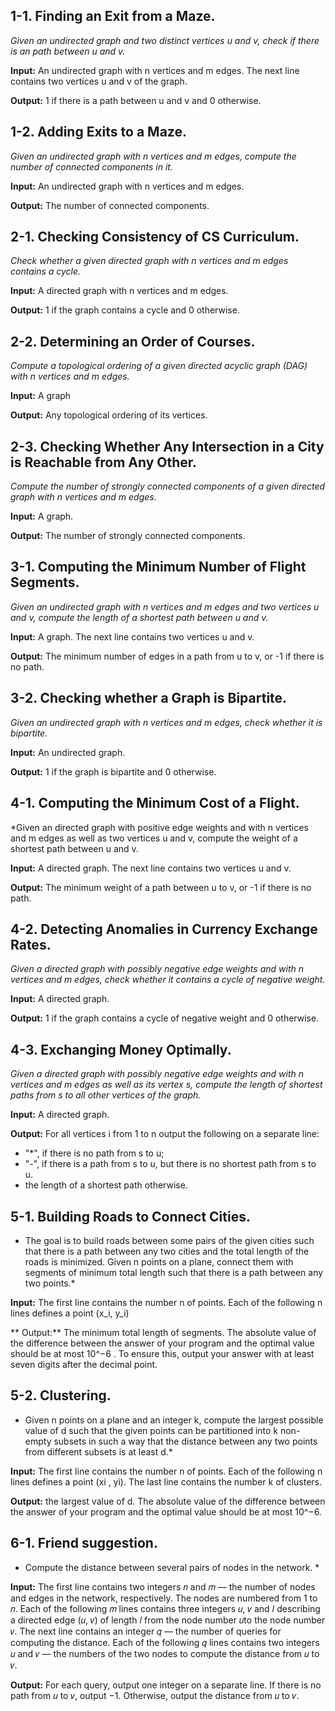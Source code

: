 ## 1-1. Finding an Exit from a Maze.
*Given an undirected graph and two distinct vertices u and v, check if there is an path between u and v.*

**Input:** An undirected graph with n vertices and m edges. The next line contains two vertices u and v of the graph.

**Output:** 1 if there is a path between u and v and 0 otherwise.

## 1-2. Adding Exits to a Maze.
*Given an undirected graph with n vertices and m edges, compute the number of connected components in it.*

**Input:** An undirected graph with n vertices and m edges.

**Output:** The number of connected components.

## 2-1. Checking Consistency of CS Curriculum.
*Check whether a given directed graph with n vertices and m edges contains a cycle.*

**Input:** A directed graph with n vertices and m edges.

**Output:** 1 if the graph contains a cycle and 0 otherwise.

## 2-2. Determining an Order of Courses.
*Compute a topological ordering of a given directed acyclic graph (DAG) with n vertices and m edges.*

**Input:** A graph

**Output:** Any topological ordering of its vertices.

## 2-3. Checking Whether Any Intersection in a City is Reachable from Any Other.
*Compute the number of strongly connected components of a given directed graph with n vertices and m edges.*

**Input:** A graph.

**Output:** The number of strongly connected components.

## 3-1. Computing the Minimum Number of Flight Segments.
*Given an undirected graph with n vertices and m edges and two vertices u and v, compute the length of a
shortest path between u and v.*

**Input:** A graph. The next line contains two vertices u and v.

**Output:** The minimum number of edges in a path from u to v, or -1 if there is no path.

## 3-2. Checking whether a Graph is Bipartite.
*Given an undirected graph with n vertices and m edges, check whether it is bipartite.*

**Input:** An undirected graph.

**Output:** 1 if the graph is bipartite and 0 otherwise.

## 4-1. Computing the Minimum Cost of a Flight.
*Given an directed graph with positive edge weights and with n vertices and m edges as well as two vertices
u and v, compute the weight of a shortest path between u and v.

**Input:** A directed graph. The next line contains two vertices u and v.

**Output:** The minimum weight of a path between u to v, or -1 if there is no path.

## 4-2. Detecting Anomalies in Currency Exchange Rates.
*Given a directed graph with possibly negative edge weights and with n vertices and m edges, check
whether it contains a cycle of negative weight.*

**Input:** A directed graph.

**Output:** 1 if the graph contains a cycle of negative weight and 0 otherwise.

## 4-3. Exchanging Money Optimally.
*Given a directed graph with possibly negative edge weights and with n vertices and m edges as well as its
vertex s, compute the length of shortest paths from s to all other vertices of the graph.*

**Input:** A directed graph.

**Output:** For all vertices i from 1 to n output the following on a separate line:
- "*", if there is no path from s to u;
- "-", if there is a path from s to u, but there is no shortest path from s to u.
- the length of a shortest path otherwise.

## 5-1. Building Roads to Connect Cities.
* The goal is to build roads between some pairs of the given cities such that there is a path between any two
cities and the total length of the roads is minimized. Given n points on a plane, connect them with segments 
of minimum total length such that there is a path between any two points.*

**Input:** The first line contains the number n of points. Each of the following n lines defines a point (x_i, y_i)

** Output:** The minimum total length of segments. The absolute value of the difference 
between the answer of your program and the optimal value should be at most 10^−6
. To ensure this, output your answer with at least seven digits after the decimal point. 

## 5-2. Clustering.
* Given n points on a plane and an integer k, compute the largest possible value of d such that the
given points can be partitioned into k non-empty subsets in such a way that the distance between any
two points from different subsets is at least d.*

**Input:** The first line contains the number n of points. Each of the following n lines defines a point
(xi , yi). The last line contains the number k of clusters.

**Output:** the largest value of d. The absolute value of the difference between the answer of
your program and the optimal value should be at most 10^−6.

## 6-1. Friend suggestion.
* Compute the distance between several pairs of nodes in the network. *

**Input:** The first line contains two integers 𝑛 and 𝑚 — the number of nodes and edges in the
network, respectively. The nodes are numbered from 1 to 𝑛. Each of the following 𝑚 lines contains
three integers 𝑢, 𝑣 and 𝑙 describing a directed edge (𝑢, 𝑣) of length 𝑙 from the node number 𝑢to the
node number 𝑣.
The next line contains an integer 𝑞 — the number of queries for computing the distance. Each of the
following 𝑞 lines contains two integers 𝑢 and 𝑣 — the numbers of the two nodes to compute the distance
from 𝑢 to 𝑣.

**Output:** For each query, output one integer on a separate line. If there is no path from 𝑢 to 𝑣,
output −1. Otherwise, output the distance from 𝑢 to 𝑣.

